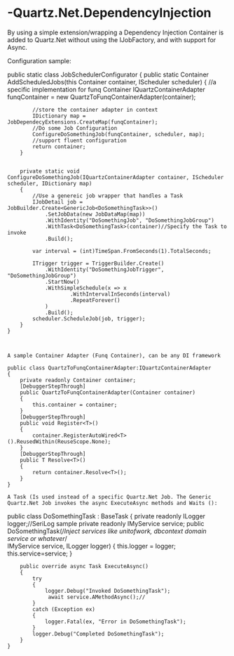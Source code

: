 ﻿# -Quartz.Net.DependencyInjection
 
 By using a simple extension/wrapping a Dependency Injection Container is added to Quartz.Net without using the IJobFactory, and with support for Async.
 
 
  Configuration sample:
 
  public static class JobSchedulerConfigurator
    {
        public static Container AddScheduledJobs(this Container container, IScheduler scheduler)
        {
            //a specific implementation for funq Container
            IQuartzContainerAdapter funqContainer = new QuartzToFunqContainerAdapter(container);
           
            //store the container adapter in context
            IDictionary map = JobDependecyExtensions.CreateMap(funqContainer);
            //Do some Job Configuration
            ConfigureDoSomethingJob(funqContainer, scheduler, map);
            //support fluent configuration
            return container;
        }


        private static void ConfigureDoSomethingJob(IQuartzContainerAdapter container, IScheduler scheduler, IDictionary map)
        {
            //Use a genereic job wrapper that handles a Task
            IJobDetail job = JobBuilder.Create<GenericJob<DoSomethingTask>>()
                .SetJobData(new JobDataMap(map))
                .WithIdentity("DoSomethingJob", "DoSomethingJobGroup")
                .WithTask<DoSomethingTask>(container)//Specify the Task to invoke
                .Build();

            var interval = (int)TimeSpan.FromSeconds(1).TotalSeconds;

            ITrigger trigger = TriggerBuilder.Create()
                .WithIdentity("DoSomethingJobTrigger", "DoSomethingJobGroup")
                .StartNow()
                .WithSimpleSchedule(x => x
                        .WithIntervalInSeconds(interval)
                        .RepeatForever()
                )
                .Build();
            scheduler.ScheduleJob(job, trigger);
        }
    }
    
    
    
    A sample Container Adapter (Funq Container), can be any DI framework
    
    public class QuartzToFunqContainerAdapter:IQuartzContainerAdapter
    {
        private readonly Container container;
        [DebuggerStepThrough]
        public QuartzToFunqContainerAdapter(Container container)
        {
            this.container = container;
        }
        [DebuggerStepThrough]
        public void Register<T>()
        {
            container.RegisterAutoWired<T>().ReusedWithin(ReuseScope.None);
        }
        [DebuggerStepThrough]
        public T Resolve<T>()
        {
            return container.Resolve<T>();
        }
    }
    
    A Task (Is used instead of a specific Quartz.Net Job. The Generic Quartz.Net Job invokes the async ExecuteAsync methods and Waits ():
   
   public class DoSomethingTask : BaseTask
    {
        private readonly ILogger logger;//SeriLog sample
        private readonly IMyService service;
        public DoSomethingTask(/*Inject services like unitofwork, dbcontext domain service or whatever*/  
                      IMyService service,
                        ILogger logger)
        {
            this.logger = logger;
            this.service=service;
        }

        public override async Task ExecuteAsync()
        {
            try
            {
                logger.Debug("Invoked DoSomethingTask");
                 await service.AMethodAsync();//  
            }
            catch (Exception ex)
            {
                logger.Fatal(ex, "Error in DoSomethingTask");
            }
            logger.Debug("Completed DoSomethingTask");
        }
    }
    
    
